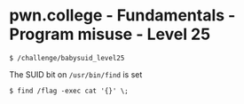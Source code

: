 # pwn.college - Fundamentals - Program misuse - Level 25
```
$ /challenge/babysuid_level25
```
The SUID bit on `/usr/bin/find` is set
```
$ find /flag -exec cat '{}' \;
```